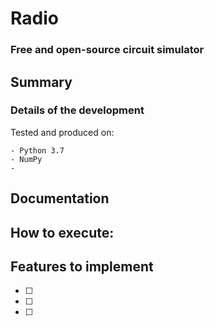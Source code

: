 # Radio 
### Free and open-source circuit simulator

## Summary


### Details of the development

Tested and produced on: 

	- Python 3.7
	- NumPy
	- 

## Documentation


## How to execute:



## Features to implement

- [ ] 
- [ ] 
- [ ] 

